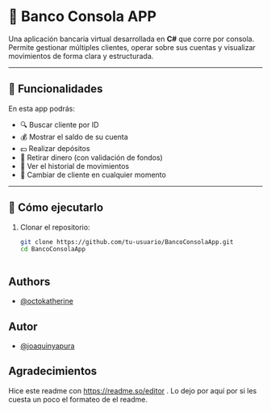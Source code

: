 # 💼 Banco Consola APP

Una aplicación bancaria virtual desarrollada en **C#** que corre por consola. Permite gestionar múltiples clientes, operar sobre sus cuentas y visualizar movimientos de forma clara y estructurada.

---

## 🚀 Funcionalidades

En esta app podrás:

- 🔍 Buscar cliente por ID
- 💰 Mostrar el saldo de su cuenta
- 💵 Realizar depósitos
- 💸 Retirar dinero (con validación de fondos)
- 📜 Ver el historial de movimientos
- 🔁 Cambiar de cliente en cualquier momento

---
## 🧪 Cómo ejecutarlo

1. Clonar el repositorio:
   ```bash
   git clone https://github.com/tu-usuario/BancoConsolaApp.git
   cd BancoConsolaApp



## Authors

- [@octokatherine](https://www.github.com/octokatherine)



## Autor

- [@joaquinyapura](https://github.com/joaquinyapura)



## Agradecimientos

Hice este readme con  https://readme.so/editor . Lo dejo por aquí por si les cuesta un poco el formateo de el readme.


